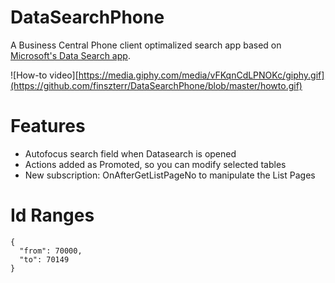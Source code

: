 # DataSearchPhone
A Business Central Phone client optimalized search app based on [Microsoft's Data Search app](https://learn.microsoft.com/en-us/dynamics365/business-central/ui-search-data).

![How-to video][https://media.giphy.com/media/vFKqnCdLPNOKc/giphy.gif](https://github.com/finszterr/DataSearchPhone/blob/master/howto.gif)

# Features
- Autofocus search field when Datasearch is opened
- Actions added as Promoted, so you can modify selected tables
- New subscription: OnAfterGetListPageNo to manipulate the List Pages

# Id Ranges
    {
      "from": 70000,
      "to": 70149
    }
